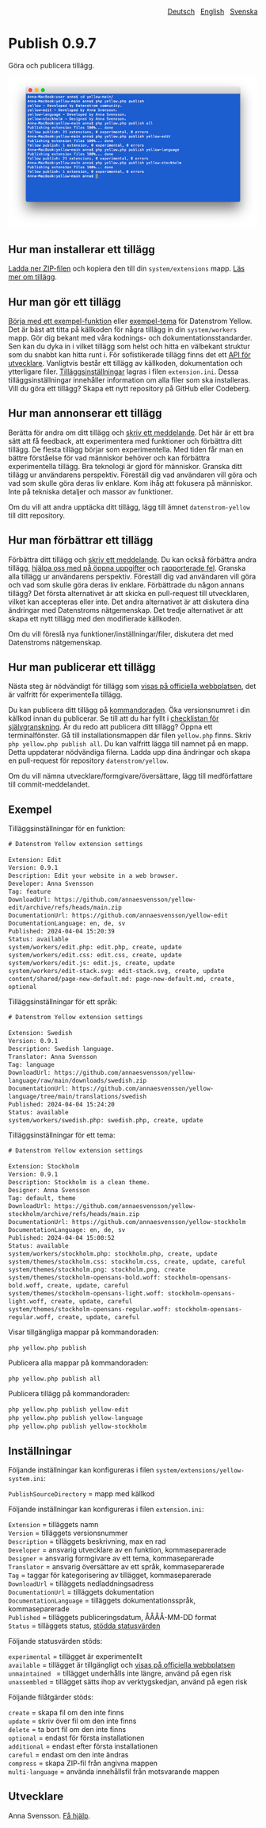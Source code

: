<p align="right"><a href="README-de.md">Deutsch</a> &nbsp; <a href="README.md">English</a> &nbsp; <a href="README-sv.md">Svenska</a></p>

# Publish 0.9.7

Göra och publicera tillägg.

<p align="center"><img src="SCREENSHOT.png" alt="Skärmdump"></p>

## Hur man installerar ett tillägg

[Ladda ner ZIP-filen](https://github.com/annaesvensson/yellow-publish/archive/refs/heads/main.zip) och kopiera den till din `system/extensions` mapp. [Läs mer om tillägg](https://github.com/annaesvensson/yellow-update/tree/main/README-sv.md).

## Hur man gör ett tillägg

[Börja med ett exempel-funktion](https://github.com/datenstrom/yellow-newfeature) eller [exempel-tema](https://github.com/datenstrom/yellow-newtheme) för Datenstrom Yellow. Det är bäst att titta på källkoden för några tillägg in din `system/workers` mapp. Gör dig bekant med våra kodnings- och dokumentationsstandarder. Sen kan du dyka in i vilket tillägg som helst och hitta en välbekant struktur som du snabbt kan hitta runt i. För sofistikerade tillägg finns det ett [API för utvecklare](https://datenstrom.se/sv/yellow/help/api-for-developers). Vanligtvis består ett tillägg av källkoden, dokumentation och ytterligare filer. [Tilläggsinställningar](#inställningar) lagras i filen `extension.ini`. Dessa tilläggsinställningar innehåller information om alla filer som ska installeras. Vill du göra ett tillägg? Skapa ett nytt repository på GitHub eller Codeberg.

## Hur man annonserar ett tillägg

Berätta för andra om ditt tillägg och [skriv ett meddelande](https://github.com/datenstrom/community/discussions/categories/write-an-announcement). Det här är ett bra sätt att få feedback, att experimentera med funktioner och förbättra ditt tillägg. De flesta tillägg börjar som experimentella. Med tiden får man en bättre förståelse för vad människor behöver och kan förbättra experimentella tillägg. Bra teknologi är gjord för människor. Granska ditt tillägg ur användarens perspektiv. Föreställ dig vad användaren vill göra och vad som skulle göra deras liv enklare. Kom ihåg att fokusera på människor. Inte på tekniska detaljer och massor av funktioner.

Om du vill att andra upptäcka ditt tillägg, lägg till ämnet `datenstrom-yellow` till ditt repository.

## Hur man förbättrar ett tillägg

Förbättra ditt tillägg och [skriv ett meddelande](https://github.com/datenstrom/community/discussions/categories/write-an-announcement). Du kan också förbättra andra tillägg, [hjälpa oss med på öppna uppgifter](https://github.com/datenstrom/yellow/blob/main/TASKLIST.md) och [rapporterade fel](https://github.com/datenstrom/community/discussions/categories/report-a-bug). Granska alla tillägg ur användarens perspektiv. Föreställ dig vad användaren vill göra och vad som skulle göra deras liv enklare. Förbättrade du någon annans tillägg? Det första alternativet är att skicka en pull-request till utvecklaren, vilket kan accepteras eller inte. Det andra alternativet är att diskutera dina ändringar med Datenstroms nätgemenskap. Det tredje alternativet är att skapa ett nytt tillägg med den modifierade källkoden.

Om du vill föreslå nya funktioner/inställningar/filer, diskutera det med Datenstroms nätgemenskap.

## Hur man publicerar ett tillägg

Nästa steg är nödvändigt för tillägg som [visas på officiella webbplatsen](https://datenstrom.se/sv/yellow/extensions/), det är valfritt för experimentella tillägg.

Du kan publicera ditt tillägg på [kommandoraden](https://github.com/annaesvensson/yellow-core/tree/main/README-sv.md). Öka versionsnumret i din källkod innan du publicerar. Se till att du har fyllt i [checklistan för självgranskning](self-review-checklist.md). Är du redo att publicera ditt tillägg? Öppna ett terminalfönster. Gå till installationsmappen där filen `yellow.php` finns. Skriv `php yellow.php publish all`. Du kan valfritt lägga till namnet på en mapp. Detta uppdaterar nödvändiga filerna. Ladda upp dina ändringar och skapa en pull-request för repository `datenstrom/yellow`.

Om du vill nämna utvecklare/formgivare/översättare, lägg till medförfattare till commit-meddelandet.

## Exempel

Tilläggsinställningar för en funktion:

~~~
# Datenstrom Yellow extension settings

Extension: Edit
Version: 0.9.1
Description: Edit your website in a web browser.
Developer: Anna Svensson
Tag: feature
DownloadUrl: https://github.com/annaesvensson/yellow-edit/archive/refs/heads/main.zip
DocumentationUrl: https://github.com/annaesvensson/yellow-edit
DocumentationLanguage: en, de, sv
Published: 2024-04-04 15:20:39
Status: available
system/workers/edit.php: edit.php, create, update
system/workers/edit.css: edit.css, create, update
system/workers/edit.js: edit.js, create, update
system/workers/edit-stack.svg: edit-stack.svg, create, update
content/shared/page-new-default.md: page-new-default.md, create, optional
~~~

Tilläggsinställningar för ett språk:

~~~
# Datenstrom Yellow extension settings

Extension: Swedish
Version: 0.9.1
Description: Swedish language.
Translator: Anna Svensson
Tag: language
DownloadUrl: https://github.com/annaesvensson/yellow-language/raw/main/downloads/swedish.zip
DocumentationUrl: https://github.com/annaesvensson/yellow-language/tree/main/translations/swedish
Published: 2024-04-04 15:24:20
Status: available
system/workers/swedish.php: swedish.php, create, update
~~~

Tilläggsinställningar för ett tema:

~~~
# Datenstrom Yellow extension settings

Extension: Stockholm
Version: 0.9.1
Description: Stockholm is a clean theme.
Designer: Anna Svensson
Tag: default, theme
DownloadUrl: https://github.com/annaesvensson/yellow-stockholm/archive/refs/heads/main.zip
DocumentationUrl: https://github.com/annaesvensson/yellow-stockholm
DocumentationLanguage: en, de, sv
Published: 2024-04-04 15:00:52
Status: available
system/workers/stockholm.php: stockholm.php, create, update
system/themes/stockholm.css: stockholm.css, create, update, careful
system/themes/stockholm.png: stockholm.png, create
system/themes/stockholm-opensans-bold.woff: stockholm-opensans-bold.woff, create, update, careful
system/themes/stockholm-opensans-light.woff: stockholm-opensans-light.woff, create, update, careful
system/themes/stockholm-opensans-regular.woff: stockholm-opensans-regular.woff, create, update, careful
~~~

Visar tillgängliga mappar på kommandoraden:

`php yellow.php publish`  

Publicera alla mappar på kommandoraden:

`php yellow.php publish all`  

Publicera tillägg på kommandoraden:

`php yellow.php publish yellow-edit`  
`php yellow.php publish yellow-language`  
`php yellow.php publish yellow-stockholm`  

## Inställningar

Följande inställningar kan konfigureras i filen `system/extensions/yellow-system.ini`:

`PublishSourceDirectory` = mapp med källkod  

Följande inställningar kan konfigureras i filen `extension.ini`:

`Extension` = tilläggets namn  
`Version` = tilläggets versionsnummer  
`Description` = tilläggets beskrivning, max en rad  
`Developer` = ansvarig utvecklare av en funktion, kommaseparerade  
`Designer` = ansvarig formgivare av ett tema, kommaseparerade  
`Translator` = ansvarig översättare av ett språk, kommaseparerade  
`Tag` = taggar för kategorisering av tillägget, kommaseparerade  
`DownloadUrl` = tilläggets nedladdningsadress  
`DocumentationUrl` = tilläggets dokumentation  
`DocumentationLanguage` = tilläggets dokumentationsspråk, kommaseparerade  
`Published` = tilläggets publiceringsdatum, ÅÅÅÅ-MM-DD format  
`Status` = tilläggets status, [stödda statusvärden](#inställningar-status)  

<a id="inställningar-status"></a>Följande statusvärden stöds:

`experimental` = tillägget är experimentellt  
`available` = tillägget är tillgängligt och [visas på officiella webbplatsen](https://datenstrom.se/sv/yellow/extensions/)  
`unmaintained ` = tillägget underhålls inte längre, använd på egen risk  
`unassembled` = tillägget sätts ihop av verktygskedjan, använd på egen risk  

<a id="inställningar-actions"></a> Följande filåtgärder stöds:

`create` = skapa fil om den inte finns  
`update` = skriv över fil om den inte finns  
`delete` = ta bort fil om den inte finns  
`optional` = endast för första installationen  
`additional` = endast efter första installationen  
`careful` = endast om den inte ändras  
`compress` = skapa ZIP-fil från angivna mappen  
`multi-language` = använda innehållsfil från motsvarande mappen  

## Utvecklare

Anna Svensson. [Få hjälp](https://datenstrom.se/sv/yellow/help/).
